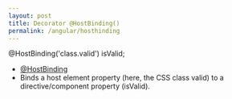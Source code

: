 ```yaml
---
layout: post
title: Decorator @HostBinding()
permalink: /angular/hosthinding
---
```


@HostBinding('class.valid') isValid;
* [@HostBinding](https://angular.io/api/core/HostBinding)
* Binds a host element property (here, the CSS class valid) to a directive/component property (isValid).

